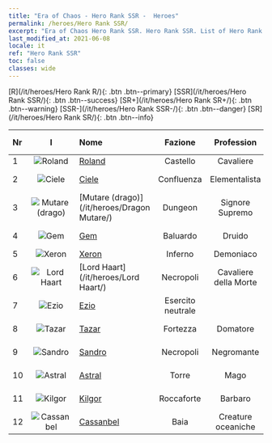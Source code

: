 ```yaml
---
title: "Era of Chaos - Hero Rank SSR -  Heroes"
permalink: /heroes/Hero Rank SSR/
excerpt: "Era of Chaos Hero Rank SSR. Hero Rank SSR. List of Hero Rank  in Era of Chaos"
last_modified_at: 2021-06-08
locale: it
ref: "Hero Rank SSR"
toc: false
classes: wide
---
```

 [R](/it/heroes/Hero Rank R/){: .btn .btn--primary} [SSR](/it/heroes/Hero Rank SSR/){: .btn .btn--success} [SR+](/it/heroes/Hero Rank SR+/){: .btn .btn--warning} [SSR-](/it/heroes/Hero Rank SSR-/){: .btn .btn--danger} [SR](/it/heroes/Hero Rank SR/){: .btn .btn--info} 

  | Nr |  I |    Nome    |  Fazione  |  Profession   |  Rango  |    Specialty     | User Rate  | 
  |:---|:--:|:-----------|:-------:|:-------------:|:------:|:-----------------|:----:|
  | 1 | ![Roland](/images/h/h_Roland.jpg) | [Roland](/it/heroes/Roland/) | Castello | Cavaliere | **SSR** |  Morale elevato | SR+ |
  | 2 | ![Ciele](/images/h/h_Ciele.jpg) | [Ciele](/it/heroes/Ciele/) | Confluenza | Elementalista | **SSR** |  Riverbero elementale | SSR |
  | 3 | ![Mutare (drago)](/images/h/h_MutareDrake.jpg) | [Mutare (drago)](/it/heroes/Dragon Mutare/) | Dungeon | Signore Supremo | **SSR** |  Risveglio del Drago | SSR |
  | 4 | ![Gem](/images/h/h_Gem.jpg) | [Gem](/it/heroes/Gem/) | Baluardo | Druido | **SSR** |  Guarigione naturale | SSR |
  | 5 | ![Xeron](/images/h/h_Xeron.jpg) | [Xeron](/it/heroes/Xeron/) | Inferno | Demoniaco | **SSR** |  Arcidiavolo | SSR |
  | 6 | ![Lord Haart](/images/h/h_LordHaart.jpg) | [Lord Haart](/it/heroes/Lord Haart/) | Necropoli | Cavaliere della Morte | **SSR** |  Cavaliere della Morte | SR- |
  | 7 | ![Ezio](/images/h/h_Ezio.jpg) | [Ezio](/it/heroes/Ezio/) | Esercito neutrale |  | **SSR** |  Confraternita | R+ |
  | 8 | ![Tazar](/images/h/h_Tazar.jpg) | [Tazar](/it/heroes/Tazar/) | Fortezza | Domatore | **SSR** |  Furia sanguinaria | SSR |
  | 9 | ![Sandro](/images/h/h_Sandro.jpg) | [Sandro](/it/heroes/Sandro/) | Necropoli | Negromante | **SSR** |  Calar delle tenebre | SSR |
  | 10 | ![Astral](/images/h/h_Astral.jpg) | [Astral](/it/heroes/Astral/) | Torre | Mago | **SSR** |  Amplificazione magica | SSR |
  | 11 | ![Kilgor](/images/h/h_Kilgor.jpg) | [Kilgor](/it/heroes/Kilgor/) | Roccaforte | Barbaro | **SSR** |  Behemoth da guerra | SSR |
  | 12 | ![Cassanbel](/images/h/h_Cassanbel.jpg) | [Cassanbel](/it/heroes/Cassanbel/) | Baia | Creature oceaniche | **SSR** |  Canto dell'oceano | SSR |
